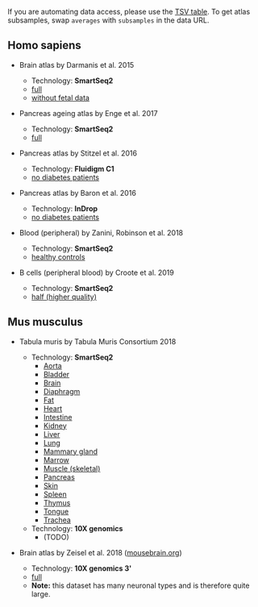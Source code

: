 If you are automating data access, please use the [TSV table](https://github.com/iosonofabio/atlas_averages/raw/master/table.tsv). To get atlas subsamples, swap `averages` with `subsamples` in the data URL.

## Homo sapiens
- Brain atlas by Darmanis et al. 2015
  - Technology: **SmartSeq2**
  - [full](https://github.com/iosonofabio/atlas_averages/raw/master/data/averages/Darmanis_2015.loom)
  - [without fetal data](https://github.com/iosonofabio/atlas_averages/raw/master/data/averages/Darmanis_2015_nofetal.loom)

- Pancreas ageing atlas by Enge et al. 2017
  - Technology: **SmartSeq2**
  - [full](https://github.com/iosonofabio/atlas_averages/raw/master/data/averages/Enge_2017.loom)

- Pancreas atlas by Stitzel et al. 2016
  - Technology: **Fluidigm C1**
  - [no diabetes patients](https://github.com/iosonofabio/atlas_averages/raw/master/data/averages/Stitzel_2016.loom)

- Pancreas atlas by Baron et al. 2016
  - Technology: **InDrop**
  - [no diabetes patients](https://github.com/iosonofabio/atlas_averages/raw/master/data/averages/Baron_2016.loom)

- Blood (peripheral) by Zanini, Robinson et al. 2018
  - Technology: **SmartSeq2**
  - [healthy controls](https://github.com/iosonofabio/atlas_averages/raw/master/data/averages/Zanini_2018.loom)

- B cells (peripheral blood) by Croote et al. 2019
  - Technology: **SmartSeq2**
  - [half (higher quality)](https://github.com/iosonofabio/atlas_averages/raw/master/data/averages/Croote_2018.loom)
  
## Mus musculus
- Tabula muris by Tabula Muris Consortium 2018
  - Technology: **SmartSeq2**
    - [Aorta](https://github.com/iosonofabio/atlas_averages/raw/master/data/TabulaMuris_2018_FACS_aorta.loom)
    - [Bladder](https://github.com/iosonofabio/atlas_averages/raw/master/data/TabulaMuris_2018_FACS_bladder.loom)
    - [Brain](https://github.com/iosonofabio/atlas_averages/raw/master/data/TabulaMuris_2018_FACS_brain.loom)
    - [Diaphragm](https://github.com/iosonofabio/atlas_averages/raw/master/data/TabulaMuris_2018_FACS_diaphragm.loom)
    - [Fat](https://github.com/iosonofabio/atlas_averages/raw/master/data/TabulaMuris_2018_FACS_fat.loom)
    - [Heart](https://github.com/iosonofabio/atlas_averages/raw/master/data/TabulaMuris_2018_FACS_heart.loom)
    - [Intestine](https://github.com/iosonofabio/atlas_averages/raw/master/data/TabulaMuris_2018_FACS_intestine.loom)
    - [Kidney](https://github.com/iosonofabio/atlas_averages/raw/master/data/TabulaMuris_2018_FACS_kidney.loom)
    - [Liver](https://github.com/iosonofabio/atlas_averages/raw/master/data/TabulaMuris_2018_FACS_liver.loom)
    - [Lung](https://github.com/iosonofabio/atlas_averages/raw/master/data/TabulaMuris_2018_FACS_lung.loom)
    - [Mammary gland](https://github.com/iosonofabio/atlas_averages/raw/master/data/TabulaMuris_2018_FACS_mammary_gland.loom)
    - [Marrow](https://github.com/iosonofabio/atlas_averages/raw/master/data/TabulaMuris_2018_FACS_marrow.loom)
    - [Muscle (skeletal)](https://github.com/iosonofabio/atlas_averages/raw/master/data/TabulaMuris_2018_FACS_muscle.loom)
    - [Pancreas](https://github.com/iosonofabio/atlas_averages/raw/master/data/TabulaMuris_2018_FACS_pancreas.loom)
    - [Skin](https://github.com/iosonofabio/atlas_averages/raw/master/data/TabulaMuris_2018_FACS_skin.loom)
    - [Spleen](https://github.com/iosonofabio/atlas_averages/raw/master/data/TabulaMuris_2018_FACS_spleen.loom)
    - [Thymus](https://github.com/iosonofabio/atlas_averages/raw/master/data/TabulaMuris_2018_FACS_thymus.loom)
    - [Tongue](https://github.com/iosonofabio/atlas_averages/raw/master/data/TabulaMuris_2018_FACS_tongue.loom)
    - [Trachea](https://github.com/iosonofabio/atlas_averages/raw/master/data/TabulaMuris_2018_FACS_trachea.loom)
  - Technology: **10X genomics**
    - (TODO)

- Brain atlas by Zeisel et al. 2018 ([mousebrain.org](http://www.mousebrain.org))
  - Technology: **10X genomics 3'**
  - [full](https://storage.googleapis.com/linnarsson-lab-loom/l5_all.agg.loom)
  - **Note:** this dataset has many neuronal types and is therefore quite large.
